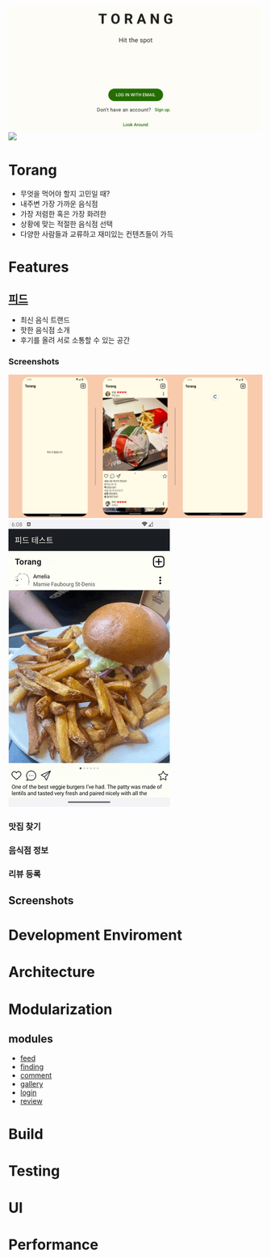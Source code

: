 ![Torang](docs/images/torang-splash.jpg "Torang")
<a href="https://play.google.com/store/apps/details?id=com.sarang.torang">
<img src="https://play.google.com/intl/en_us/badges/static/images/badges/en_badge_web_generic.png" height="70">
</a>

# Torang

- 무엇을 먹어야 할지 고민일 때?
- 내주변 가장 가까운 음식점
- 가장 저렴한 혹은 가장 화려한
- 상황에 맞는 적절한 음식점 선택
- 다양한 사람들과 교류하고 재미있는 컨텐츠들이 가득

# Features

## [피드](https://github.com/sarang628/Feed)

- 최신 음식 트랜드
- 핫한 음식점 소개
- 후기를 올려 서로 소통할 수 있는 공간

### Screenshots

![피드](screenshot/feed.png "feed")
![피드](screenshot/feed1.gif "feed")

### 맛집 찾기

### 음식점 정보

### 리뷰 등록

## Screenshots

# Development Enviroment

# Architecture

# Modularization

## modules

- [feed](https://github.com/sarang628/Feed)
- [finding](https://github.com/sarang628/finding)
- [comment](https://github.com/sarang628/Comment)
- [gallery](https://github.com/sarang628/InstagramGallery)
- [login](https://github.com/sarang628/login)
- [review](https://github.com/sarang628/addReview)

# Build

# Testing

# UI

# Performance